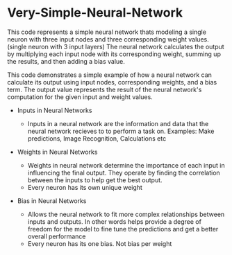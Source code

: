 # Very-Simple-Neural-Network
This code represents a simple neural network thats modeling a single neuron with three input nodes and three corresponding weight values. (single neuron with 3 input layers)
The neural network calculates the output by multiplying each input node with its corresponding weight, summing up the results, and then adding a bias value.

This code demonstrates a simple example of how a neural network can calculate its output using input nodes, corresponding weights, 
and a bias term. The output value represents the result of the neural network's computation for the given input and weight values.

- Inputs in Neural Networks
    - Inputs in a neural network are the information and data that the neural network recieves to to perform a task on.
          Examples: Make predictions, Image Recognition, Calculations etc

- Weights in Neural Networks
    - Weights in neural network determine the importance of each input in influencing the final output. They operate
      by finding the correlation between the inputs to help get the best output.
    - Every neuron has its own unique weight

- Bias in Neural Networks
    - Allows the neural network to fit more complex relationships between inputs and outputs. In other words helps
      provide a degree of freedom for the model to fine tune the predictions and get a better overall performance
    - Every neuron has its one bias. Not bias per weight
      
    
